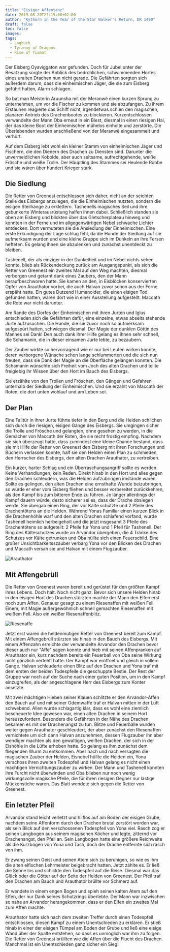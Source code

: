 ```yaml
---
title: "Eisiger Affentanz"
date: 2019-08-20T22:19:00+02:00
author: "Kythorn in the Year of the Star Walker's Return, DR 1490"
draft: false
toc: false
images:
tags: 
  - Logbuch
  - Tyranny of Dragons
  - Rise of Tiamat
---
```


Der Eisberg Oyaviggaton war gefunden. Doch für Jubel unter der Besatzung sorgte der Anblick des bedrohlichen, schwimmenden Hortes eines uralten Drachen nun nicht gerade. Die Gefährten sorgten sich außerdem darum, dass die einheimischen Jäger, die sie zum Eisberg geführt hatten, Alarm schlugen.

So bat man Meisterin Aruunsha mit der Meranwë einen kurzen Sprung zu unternehmen, um vor die Fischer zu kommen und sie abzufangen. Zu ihrem Erstaunen reagierte das Schiff nicht, irgendetwas schien den magischen, planaren Antrieb des Drachenbootes zu blockieren. Kurzentschlossen verwandelte der Mann Oba erneut in ein Biest, diesmal in einen riesigen Hai, der das kleine Boot der Einheimischen mühelos einholte und zerstörte. Die Überlebenden wurden anschließend von der Meranwë eingesammelt und verhört.

Auf dem Eisberg lebt wohl ein kleiner Stamm von einheimischen Jäger und Fischern, die den Dienern des Drachen zu Diensten sind. Darunter die unvermeidlichen Kobolde, aber auch seltsame, aufrechtgehende, weiße Frösche und weiße Trolle. Der Häuptling des Stammes sei Heulende Robbe und sie wären über hundert Krieger stark.

## Die Siedlung

Die Retter von Greenest entschlossen sich daher, nicht an der seichten Stelle des Eisbergs anzulegen, die die Einheimischen nutzten, sondern die eisigen Steilhänge zu erklettern. Tashenells magisches Seil und ihre gebunkerte Winterausrüstung halfen ihnen dabei. Schließlich standen sie oben am Eisberg und blickten über das Gletscherplateau hinweg und konnten in der Ferne und im allgegenwärtigen Nebel schwache Lichter entdecken. Dort vermuteten sie die Ansiedlung der Einheimischen. Eine erste Erkundigung der Lage schlug fehl, da die Hunde der Siedlung auf sie aufmerksam wurden und eine kleine Gruppe sich im Dunkeln an ihre Fersen hefteten. Es gelang ihnen sie abzulenken und zunächst unentdeckt zu bleiben.

Tashenell, der als einziger in der Dunkelheit und im Nebel nichts sehen konnte, blieb als Rückendeckung zurück am Ausgangspunkt, als sich die Retter von Greenest ein zweites Mal auf den Weg machten, diesmal verborgen und getarnt dank eines Zaubers, den der Mann heraufbeschworen hatte. Sie kamen an den, in Eisblöcken konservierten Opfer von Arauthator vorbei, die auch Halvan zuvor schon aus der Ferne erspäht hatte. Ein gutes Dutzend Humanoider, die einen eisigen Tod gefunden hatten, waren dort wie in einer Ausstellung aufgestellt. Maccath die Rote war nicht darunter.

Am Rande des Dorfes der Einheimischen mit ihren Jurten und Iglus entschieden sich die Gefährten dafür, eine einzelne, etwas abseits stehende Jurte aufzusuchen. Die Hunde, die sie zuvor noch so aufmerksam aufgespürt hatten, schwiegen diesmal. Der Magie der dunklen Göttin des Mannes sei Dank! Den auch dank ihrer Hilfe gelang es ihnen sehr schnell, die Schamanin, die in dieser einsamen Jurte lebte, zu bezaubern. 

Der Zauber wirkte so hervorragend wie er nur bei Leuten wirken konnte, deren verborgene Wünsche schon lange schlummerten und die sich nun freuten, dass sie Dank der Magie an die Oberfläche gelangen konnten. Die Schamanin wünschte sich Freiheit vom Joch des alten Drachen und teilte freigiebig ihr Wissen über den Hort im Bauch des Eisbergs.

Sie erzählte von den Trollen und Fröschen, den Gängen und Gefahren unterhalb der Siedlung der Einheimischen. Und sie erzählt von Maccath der Roten, die dort unten wohlauf und am Leben sei.

## Der Plan

Eine Falltür in ihrer Jurte führte tiefer in den Berg und die Helden schlichen sich durch die riesigen, eisigen Gänge des Eisbergs. Sie umgingen sicher die Trolle und Frösche und gelangten, ohne gesehen zu werden, in die Gemächer von Maccath der Roten, die sie recht frostig empfing. Nachdem sie sich überzeugt hatte, dass zumindest eine kleine Chance bestand, dass sie mit Hilfe der Retter von Greenest den Eisberg mit ihren Forschungen und Büchern verlassen konnte, half sie den Helden einen Plan zu schmieden, den Herrscher des Eisbergs, den alten Drachen Arauthator, zu vertreiben. 

Ein kurzer, harter Schlag und ein Überraschungsangriff sollte es werden. Keine Verhandlungen, kein Reden. Direkt hinab in den Hort und alles gegen den Drachen schleudern, was die Helden aufzubringen imstande waren. Sollte es gelingen, den alten Drachen eine ernsthafte Wunde beizubringen, so würde er eher vom Eisberg fliehen und besser vorbereitet zurückkehren, als den Kampf bis zum bitteren Ende zu führen. Je länger allerdings der Kampf dauern würde, desto sicherer sei es, dass der Drache obsiegen werde. Sie übergab einen Ring, der vor Kälte schützte und 2 Pfeile des Drachentötens an die Helden. Während Yonas Familiar einen kurzen Blick in die Drachenhöhle warf und den alten Drachen schlafend vorfand, wurde Tashenell heimlich herbeigeholt und die jetzt insgesamt 3 Pfeile des Drachentötens so aufgeteilt: 2 Pfeile für Yona und 1 Pfeil für Tashenell. Der Ring des Kälteschutzes wurde an Arvandor übergeben, die 4 Tränke des Schutzes vor Kälte getrunken und Oba hüllte sich einen Feuerschild. Eine großer Unsichtbarkeitsszauber verbarg Yona vor den Blicken des Drachen und Maccath versah sie und Halvan mit einem Flugzauber.

![Arauthator](https://i.imgur.com/UaQjeAG.png)

## Mit Affengebrüll

Die Retter von Greenest waren bereit und gerüstet für den größten Kampf ihres Lebens. Doch halt. Noch nicht  ganz. Bevor sich unsere Helden hinab in den eisigen Hort des Drachen stürzten machte der Mann den Elfen erst noch zum Affen. Genauer gesagt zu einem Riesenaffen mit weißen Fell. Einem, mit Magie außergewöhnlich schnell gemachten Riesenaffen mit weißem Fell. Also ein weißer Riesenaffenblitz. 

![Riesenaffe](https://i.imgur.com/9lOoIA1.png)

Jetzt erst waren die heldenmutigen Retter von Greenest bereit zum Kampf. Mit einem Affengebrüll stürzten sie hinab in den Bauch des Eisbergs. Mit einem Affenzahn erreichte der verwandelte Arvandor den Drachen bevor dieser auch nur "Affe" sagen konnte und hieb mit seinen Affenpranken auf Arauthator ein, kurz nachdem bereits ein Feuerball von Oba seine Wirkung nicht gänzlich verfehlt hatte. Der Kampf war eröffnet und gleich in vollem Gange. Halvan schleuderte einen Blitz auf den Drachen und Yona traf mit dem ersten der beiden Todespfeile die geschuppte Bestie. Der Rest der Gruppe war noch auf der Suche nach einer guten Position, um in den Kampf einzugreifen, als der angeschlagene Herr des Eisbergs zum Konter ansetzte.

Mit zwei mächtigen Hieben seiner Klauen schlitzte er den Arvandor-Affen den Bauch auf und mit seiner Odemwaffe traf er Halvan mitten in der Luft schwebend. Allen wurde schlagartig klar, dass es wohl eine ziemlich bescheuerte Idee gewesen war, einen alten Drachen in seinem Hort herauszufordern. Besonders die Gefährten in der Nähe des Drachen bekamen es mit der Drachenangst zu tun. Blitze und Feuerbälle wurden weiter gegen Arauthator geschleudert, der aber zunächst den Riesenaffen vernichtete um sich dann Halvan anzunehmen, dessen Flugzauber ihn aber wendiger machten als den gewaltigen, weißen Drachen, der sich in der Eishöhle in die Lüfte erhoben hatte. So gelang es ihm zunächst dem fliegenden Wurm zu entkommen. Aber nach und nach versagten die magischen Zauber der Helden, Eisnebel hüllte die Helden ein, Yona verschoss ihren zweiten Todespfeil und Halvan gelang es nicht einen mächtigen Vernichtungszauber zu wirken. Der Mann und Tashenell konnten ihre Furcht nicht überwinden und Oba blieben nur noch wenig wirkungsvolle magische Pfeile, die für ihren riesigen Gegner nur lästige Mückenstiche waren. Das Blatt wendete sich gegen die Retter von Greenest.

## Ein letzter Pfeil

Arvandor stand leicht verletzt und hilflos auf am Boden der eisigen Grube, nachdem seine Affenform durch den Drachen brutal zerstört worden war, als sein Blick auf den verschossenen Todespfeil von Yona viel. Rasch zog er seinen Langbogen aus seinem magischen Köcher und legte, zitternd vor Drachenangst, den Pfeil an. Sein Langbogen hatte eine größere Reichweite als die Kurzbögen von Yona und Tash, doch der Drache entfernte sich rasch von ihm. 

Er zwang seinen Geist und seinen Atem sich zu beruhigen, so wie es ihm die alten elfischen Lehrmeister beigebracht hatten. Jetzt zählte es. Er ließ die Sehne los und schickte den Todespfeil auf die Reise. Diesmal war das Glück oder die Götter auf der Seite der Helden von Greenest. Der Pfeil traf den Drachen am Bauch und Arauthator brüllte vor Schmerz auf. 

Er wendete in einem engen Bogen und spieh seinen kalten Atem auf den Elfen, der nur Dank seines Schutzrings überlebte. Der Mann war inzwischen so nahe an Arvandor herangekommen, dass er den Elfen ein zweites Mal zum Affen machte.

Arauthator hatte sich nach dem zweiten Treffer durch einen Todespfeil entschlossen, diesen Kampf zu einem Unentschieden zu erklären. Er stieß hinab in einer der eisigen Tümpel am Boden der Grube und ließ eine eisige Wand über der Spalte entstehen, so dass es unmöglich war ihm zu folgen. Die Retter von Greenest brüllten wie die Affen über die Flucht des Drachen. Manchmal ist ein Unentschieden ganz sicher ein Sieg!
